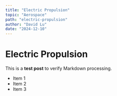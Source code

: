 ```yaml
---
title: "Electric Propulsion"
topic: "Aerospace"
path: "electric-propulsion"
author: "David Lu"
date: "2024-12-10"
---
```


# Electric Propulsion

This is a **test post** to verify Markdown processing.

- Item 1
- Item 2
- Item 3
